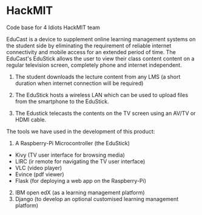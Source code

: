 # HackMIT
Code base for 4 Idiots HackMIT team

EduCast is a device to supplement online learning management systems on the student side by eliminating the requirement of reliable internet connectivity and mobile access for an extended period of time. The EduCast's EduStick allows the user to view their class content content on a regular television screen, completely phone and internet independent.

1. The student downloads the lecture content from any LMS (a short duration when internet connection will be required)

2. The EduStick hosts a wireless LAN which can be used to upload files from the smartphone to the EduStick.

3. The Edustick telecasts the contents on the TV screen using an AV/TV or HDMI cable.

The tools we have used in the development of this product:

1. A Raspberry-Pi Microcontroller (the EduStick)
  * Kivy (TV user interface for browsing media)
  * LIRC (ir remote for navigating the TV user interface)
  * VLC (video player)
  * Evince (pdf viewer)
  * Flask (for deploying a web app on the Raspberry-Pi)
2. IBM open edX (as a learning management platform)
3. Django (to develop an optional customised learning management platform)
